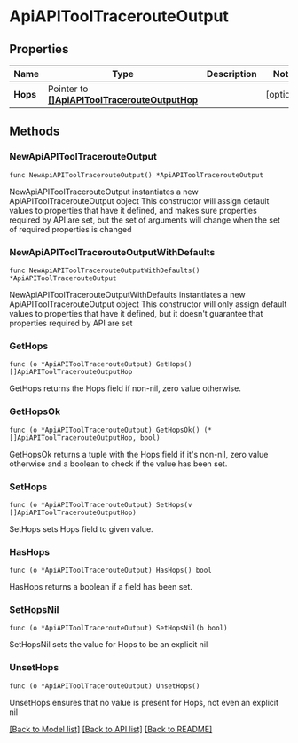 # ApiAPIToolTracerouteOutput

## Properties

Name | Type | Description | Notes
------------ | ------------- | ------------- | -------------
**Hops** | Pointer to [**[]ApiAPIToolTracerouteOutputHop**](ApiAPIToolTracerouteOutputHop.md) |  | [optional] 

## Methods

### NewApiAPIToolTracerouteOutput

`func NewApiAPIToolTracerouteOutput() *ApiAPIToolTracerouteOutput`

NewApiAPIToolTracerouteOutput instantiates a new ApiAPIToolTracerouteOutput object
This constructor will assign default values to properties that have it defined,
and makes sure properties required by API are set, but the set of arguments
will change when the set of required properties is changed

### NewApiAPIToolTracerouteOutputWithDefaults

`func NewApiAPIToolTracerouteOutputWithDefaults() *ApiAPIToolTracerouteOutput`

NewApiAPIToolTracerouteOutputWithDefaults instantiates a new ApiAPIToolTracerouteOutput object
This constructor will only assign default values to properties that have it defined,
but it doesn't guarantee that properties required by API are set

### GetHops

`func (o *ApiAPIToolTracerouteOutput) GetHops() []ApiAPIToolTracerouteOutputHop`

GetHops returns the Hops field if non-nil, zero value otherwise.

### GetHopsOk

`func (o *ApiAPIToolTracerouteOutput) GetHopsOk() (*[]ApiAPIToolTracerouteOutputHop, bool)`

GetHopsOk returns a tuple with the Hops field if it's non-nil, zero value otherwise
and a boolean to check if the value has been set.

### SetHops

`func (o *ApiAPIToolTracerouteOutput) SetHops(v []ApiAPIToolTracerouteOutputHop)`

SetHops sets Hops field to given value.

### HasHops

`func (o *ApiAPIToolTracerouteOutput) HasHops() bool`

HasHops returns a boolean if a field has been set.

### SetHopsNil

`func (o *ApiAPIToolTracerouteOutput) SetHopsNil(b bool)`

 SetHopsNil sets the value for Hops to be an explicit nil

### UnsetHops
`func (o *ApiAPIToolTracerouteOutput) UnsetHops()`

UnsetHops ensures that no value is present for Hops, not even an explicit nil

[[Back to Model list]](../README.md#documentation-for-models) [[Back to API list]](../README.md#documentation-for-api-endpoints) [[Back to README]](../README.md)


